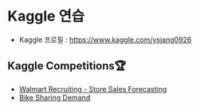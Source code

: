 # Kaggle 연습
* Kaggle 프로필 : https://www.kaggle.com/ysjang0926

## Kaggle Competitions🏆
- [Walmart Recruiting - Store Sales Forecasting](https://www.kaggle.com/competitions/walmart-recruiting-store-sales-forecasting)
- [Bike Sharing Demand](https://www.kaggle.com/competitions/bike-sharing-demand)
